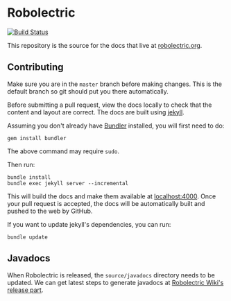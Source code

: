# Robolectric

[![Build Status](https://secure.travis-ci.org/robolectric/robolectric.github.io.png?branch=master)](http://travis-ci.org/robolectric/robolectric.github.io)

This repository is the source for the docs that live at [robolectric.org](http://robolectric.org).

## Contributing

Make sure you are in the `master` branch before making changes. This is the default branch so git should put you there automatically.

Before submitting a pull request, view the docs locally to check that the content and layout are correct. The docs are built using [jekyll](https://jekyllrb.com/).

Assuming you don't already have [Bundler](http://bundler.io/) installed, you will first need to do:

    gem install bundler
    
The above command may require `sudo`.

Then run:

    bundle install
    bundle exec jekyll server --incremental
  
This will build the docs and make them available at [localhost:4000](http://localhost:4000). Once
your pull request is accepted, the docs will be automatically built and pushed to the web by GitHub.

If you want to update jekyll's dependencies, you can run:

    bundle update

## Javadocs

When Robolectric is released, the `source/javadocs` directory needs to be updated. We can get latest steps to generate javadocs at [Robolectric Wiki's release part](https://github.com/robolectric/robolectric/wiki/Performing-a-Release#release).
